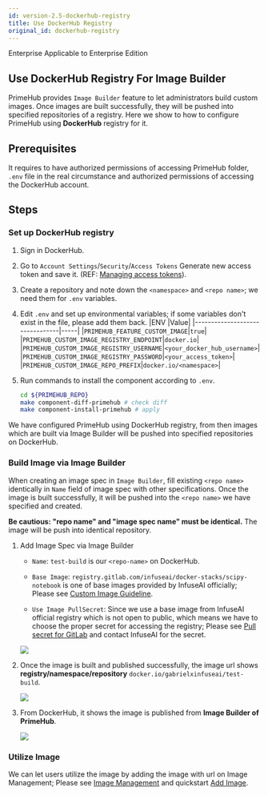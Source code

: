```yaml
---
id: version-2.5-dockerhub-registry
title: Use DockerHub Registry
original_id: dockerhub-registry
---
```


<div class="label-sect">
  <div class="ee-only tooltip">Enterprise
    <span class="tooltiptext">Applicable to Enterprise Edition</span>
  </div>
</div>

## Use DockerHub Registry For Image Builder

PrimeHub provides `Image Builder` feature to let administrators build custom images. Once images are built successfully, they will be pushed into specified repositories of a registry. Here we show to how to configure PrimeHub using **DockerHub** registry for it.

## Prerequisites

It requires to have authorized permissions of accessing PrimeHub folder, `.env` file in the real circumstance and authorized permissions of accessing the DockerHub account.

## Steps

### Set up DockerHub registry 

1. Sign in DockerHub.
    
2. Go to `Account Settings`/`Security`/`Access Tokens` Generate new access token and save it. (REF: [Managing access tokens](https://docs.docker.com/docker-hub/access-tokens/)).

3. Create a repository and note down the `<namespace>` and `<repo name>`; we need them for `.env` variables.

4. Edit `.env` and set up environmental variables; if some variables don't exist in the file, please add them back.
    |ENV                             |Value|
    |--------------------------------|-----|
    |`PRIMEHUB_FEATURE_CUSTOM_IMAGE`|`true`|
    |`PRIMEHUB_CUSTOM_IMAGE_REGISTRY_ENDPOINT`|`docker.io`|
    |`PRIMEHUB_CUSTOM_IMAGE_REGISTRY_USERNAME`|`<your_docker_hub_username>`|
    |`PRIMEHUB_CUSTOM_IMAGE_REGISTRY_PASSWORD`|`<your_access_token>`|
    |`PRIMEHUB_CUSTOM_IMAGE_REPO_PREFIX`|`docker.io/<namespace>`|

5. Run commands to install the component according to `.env`.

    ```bash
    cd ${PRIMEHUB_REPO}
    make component-diff-primehub # check diff
    make component-install-primehub # apply
    ```

We have configured PrimeHub using DockerHub registry, from then images which are built via Image Builder will be pushed into specified repositories on DockerHub.

### Build Image via Image Builder

When creating an image spec in `Image Builder`, fill existing `<repo name>` identically in `Name` field of image spec with other specifications. Once the image is built successfully, it will be pushed into the `<repo name>` we have specified and created.

**Be cautious: "repo name" and "image spec name" must be identical.** The image will be push into identical repository.

1. Add Image Spec via Image Builder

    + `Name`: `test-build` is our `<repo-name>` on DockerHub.
  
    + `Base Image`: `registry.gitlab.com/infuseai/docker-stacks/scipy-notebook` is one of base images provided by InfuseAI officially; Please see [Custom Image Guideline](../guide_manual/custom-image-guideline.md).

    + `Use Image PullSecret`: Since we use a base image from InfuseAI official registry which is not open to public, which means we have to choose the proper secret for accessing the registry; Please see [Pull secret for GitLab](../quickstart/secret-pull-image.md) and contact InfuseAI for the secret.

    ![](assets/dockerhub-image-builder.png)

2. Once the image is built and published successfully, the image url shows **registry/namespace/repository** `docker.io/gabrielxinfuseai/test-build`.

    ![](assets/dockerhub-job-image-build.png)

3. From DockerHub, it shows the image is published from **Image Builder of PrimeHub**.

    ![](assets/dockerhub-test-build.png)

### Utilize Image

We can let users utilize the image by adding the image with url on Image Management; Please see [Image Management](../guide_manual/admin-image) and quickstart [Add Image](add-image.md).
